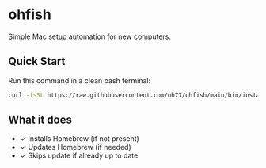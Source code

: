 # ohfish

Simple Mac setup automation for new computers.

## Quick Start

Run this command in a clean bash terminal:

```bash
curl -fsSL https://raw.githubusercontent.com/oh77/ohfish/main/bin/install.sh | bash
```

## What it does

- ✓ Installs Homebrew (if not present)
- ✓ Updates Homebrew (if needed)
- ✓ Skips update if already up to date

